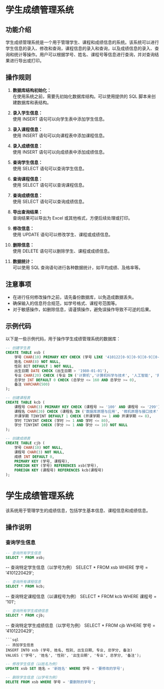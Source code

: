 # 学生成绩管理系统

## 功能介绍

学生成绩管理系统是一个用于管理学生、课程和成绩信息的系统。该系统可以进行学生信息的录入、修改和查询，课程信息的录入和查询，以及成绩信息的录入、查询和统计等操作。用户可以根据学号、姓名、课程号等信息进行查询，并对查询结果进行导出或打印。

## 操作规则

1. **数据库结构初始化：**  
   在使用系统之前，需要先初始化数据库结构。可以使用提供的 SQL 脚本来创建数据库和表结构。

2. **录入学生信息：**  
   使用 INSERT 语句可以向学生表中添加学生信息。

3. **录入课程信息：**  
   使用 INSERT 语句可以向课程表中添加课程信息。

4. **录入成绩信息：**  
   使用 INSERT 语句可以向成绩表中添加成绩信息。

5. **查询学生信息：**  
   使用 SELECT 语句可以查询学生信息。

6. **查询课程信息：**  
   使用 SELECT 语句可以查询课程信息。

7. **查询成绩信息：**  
   使用 SELECT 语句可以查询成绩信息。

8. **导出查询结果：**  
   查询结果可以导出为 Excel 或其他格式，方便后续处理或打印。

9. **修改信息：**  
   使用 UPDATE 语句可以修改学生、课程或成绩信息。

10. **删除信息：**  
    使用 DELETE 语句可以删除学生、课程或成绩信息。

11. **数据统计：**  
    可以使用 SQL 查询语句进行各种数据统计，如平均成绩、及格率等。

## 注意事项

- 在进行任何修改操作之前，请先备份数据库，以免造成数据丢失。
- 确保输入的信息符合规范，如学号格式、课程号范围等。
- 对于敏感操作，如删除信息，请谨慎操作，避免误操作导致不可逆的后果。

## 示例代码

以下是一些示例代码，用于操作学生成绩管理系统的数据库：

```sql
-- 创建学生表
CREATE TABLE xsb (
    学号 CHAR(10) PRIMARY KEY CHECK (学号 LIKE '410122[0-9][0-9][0-9][0-9]') NOT NULL,
    姓名 CHAR(8) NOT NULL,
    性别 BIT DEFAULT 1 NOT NULL,
    出生日期 DATE CHECK (出生日期 > '1980-01-01'),
    专业 CHAR(20) CHECK (专业 IN ('计算机','计算机科学与技术', '人工智能', '网络工程')),
    总学分 INT DEFAULT 0 CHECK (总学分 <= 160 AND 总学分 >= 0),
    备注 VARCHAR(500)
);

-- 创建课程表
CREATE TABLE kcb (
    课程号 CHAR(3) PRIMARY KEY CHECK (课程号 >= '100' AND 课程号 <= '299') NOT NULL,
    课程名 CHAR(20) CHECK (课程名 IN ('数据库原理与应用', '微机原理与接口技术', '离散数学')) NOT NULL,
    开课学期 TINYINT DEFAULT 1 CHECK (开课学期 >= 1 AND 开课学期 <= 8),
    学时 TINYINT CHECK (学时 >= 1 AND 学时 <= 80),
    学分 TINYINT CHECK (学分 >= 1 AND 学分 <= 10) NOT NULL
);

-- 创建成绩表
CREATE TABLE cjb (
    学号 CHAR(10) NOT NULL,
    课程号 CHAR(3) NOT NULL,
    成绩 INT DEFAULT 0,
    PRIMARY KEY (学号, 课程号),
    FOREIGN KEY (学号) REFERENCES xsb(学号),
    FOREIGN KEY (课程号) REFERENCES kcb(课程号)
);
```
# 学生成绩管理系统

该系统用于管理学生的成绩信息，包括学生基本信息、课程信息和成绩信息。

## 操作说明

### 查询学生信息

```sql
-- 查询所有学生信息
SELECT * FROM xsb;
```
-- 查询特定学生信息（以学号为例）
SELECT * FROM xsb WHERE 学号 = '4101220429';

```sql
-- 查询所有课程信息
SELECT * FROM kcb;
```
-- 查询特定课程信息（以课程号为例）
SELECT * FROM kcb WHERE 课程号 = '101';

```sql
-- 查询所有学生成绩信息
SELECT * FROM cjb;
```
-- 查询特定学生成绩信息（以学号为例）
SELECT * FROM cjb WHERE 学号 = '4101220429';
```
```sql
-- 添加学生信息
INSERT INTO xsb (学号, 姓名, 性别, 出生日期, 专业, 总学分, 备注)
VALUES ('学号', '姓名', '性别', '出生日期', '专业', 总学分, '备注');
```
```sql
-- 修改学生信息（以姓名为例）
UPDATE xsb SET 姓名 = '新姓名' WHERE 学号 = '要修改的学号';
```
```sql
-- 删除学生信息（以学号为例）
DELETE FROM xsb WHERE 学号 = '要删除的学号';
```

